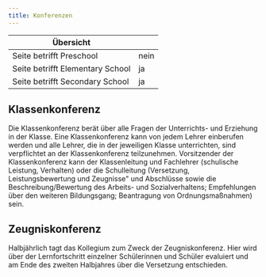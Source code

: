 ```yaml
---
title: Konferenzen
---
```

| Übersicht | |
| --- | --- |
| Seite betrifft Preschool | nein |
| Seite betrifft Elementary School | ja |
| Seite betrifft Secondary School | ja |

## Klassenkonferenz 

Die Klassenkonferenz berät über alle Fragen der Unterrichts- und Erziehung in der Klasse. Eine Klassenkonferenz kann von jedem Lehrer einberufen werden und alle Lehrer, die in der jeweiligen Klasse unterrichten, sind verpflichtet an der Klassenkonferenz teilzunehmen. Vorsitzender der Klassenkonferenz kann der Klassenleitung und Fachlehrer (schulische Leistung, Verhalten) oder die Schulleitung (Versetzung, Leistungsbewertung und Zeugnisse" und Abschlüsse sowie die Beschreibung/Bewertung des Arbeits- und Sozialverhaltens; Empfehlungen über den weiteren Bildungsgang; Beantragung von Ordnungsmaßnahmen) sein.

## Zeugniskonferenz 

Halbjährlich tagt das Kollegium zum Zweck der Zeugniskonferenz. Hier wird über der Lernfortschritt einzelner Schülerinnen und Schüler evaluiert und am Ende des zweiten Halbjahres über die Versetzung entschieden. 
